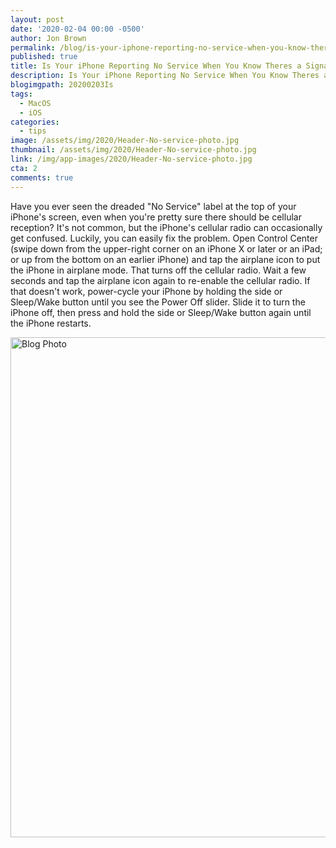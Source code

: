 ```yaml
---
layout: post
date: '2020-02-04 00:00 -0500'
author: Jon Brown
permalink: /blog/is-your-iphone-reporting-no-service-when-you-know-theres-a-signal/
published: true
title: Is Your iPhone Reporting No Service When You Know Theres a Signal
description: Is Your iPhone Reporting No Service When You Know Theres a Signal
blogimgpath: 20200203Is
tags:
  - MacOS
  - iOS
categories:
  - tips
image: /assets/img/2020/Header-No-service-photo.jpg
thumbnail: /assets/img/2020/Header-No-service-photo.jpg
link: /img/app-images/2020/Header-No-service-photo.jpg
cta: 2
comments: true
---
```

Have you ever seen the dreaded "No Service" label at the top of your
iPhone's screen, even when you're pretty sure there should be cellular
reception? It's not common, but the iPhone's cellular radio can
occasionally get confused. Luckily, you can easily fix the problem. Open
Control Center (swipe down from the upper-right corner on an iPhone X or
later or an iPad; or up from the bottom on an earlier iPhone) and tap
the airplane icon to put the iPhone in airplane mode. That turns off the
cellular radio. Wait a few seconds and tap the airplane icon again to
re-enable the cellular radio. If that doesn't work, power-cycle your
iPhone by holding the side or Sleep/Wake button until you see the Power
Off slider. Slide it to turn the iPhone off, then press and hold the
side or Sleep/Wake button again until the iPhone restarts.

<img alt="Blog Photo" src="{{ site.site_cdn }}/assets/img/blog/2020/20200203Is/No-Service-mockup.jpg" class="img-fluid rounded m-2" width="800" />
